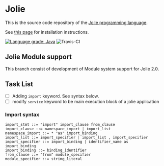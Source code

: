 # Jolie

This is the source code repository of the [Jolie programming language](https://www.jolie-lang.org).

See [this page](https://jolie-lang.org/downloads.html) for installation instructions.

[![Language grade: Java](https://img.shields.io/lgtm/grade/java/g/jolie/jolie.svg?logo=lgtm&logoWidth=18)](https://lgtm.com/projects/g/jolie/jolie/context:java) ![Travis-CI](https://travis-ci.org/jolie/jolie.svg?branch=master)

## Jolie Module support

This branch consist of development of Module system support for Jolie 2.0.

## Task List

- [ ] Adding `import` keyword. See syntax below.
- [ ] modify `service` keyword to be main execution block of a jolie application

### Import syntax

```BNF
import_stmt ::= "import" import_clause from_clause
import_clause ::= namespace_import | import_list
namespace_import ::= * "as" import_binding
import_list ::= import_specifier | import_list , import_specifier
import_specifier ::= import_binding | identifier_name as import_binding
import_binding ::= binding_identifier
from_clause ::= "from" module_specifier
module_specifier ::= string_literal
```
